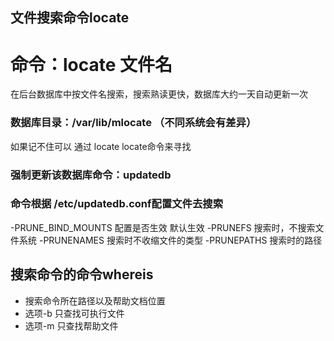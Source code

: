 ## 文件搜索命令locate
# 命令：locate 文件名
在后台数据库中按文件名搜索，搜索熟读更快，数据库大约一天自动更新一次

### 数据库目录：/var/lib/mlocate （不同系统会有差异）
如果记不住可以 通过 locate locate命令来寻找

### 强制更新该数据库命令：updatedb

### 命令根据 /etc/updatedb.conf配置文件去搜索
-PRUNE_BIND_MOUNTS 配置是否生效  默认生效
-PRUNEFS 搜索时，不搜索文件系统
-PRUNENAMES 搜索时不收缩文件的类型
-PRUNEPATHS 搜索时的路径

## 搜索命令的命令whereis
- 搜索命令所在路径以及帮助文档位置
- 选项-b 只查找可执行文件
- 选项-m 只查找帮助文件
